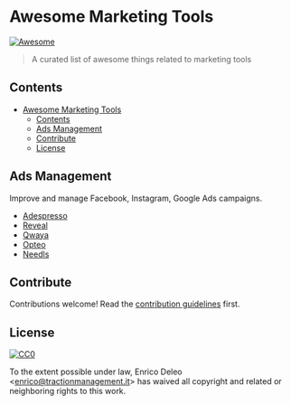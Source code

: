 # Awesome Marketing Tools

[![Awesome](https://awesome.re/badge.svg)](https://awesome.re)

> A curated list of awesome things related to marketing tools


## Contents

- [Awesome Marketing Tools](#awesome-marketing-tools)
  - [Contents](#contents)
  - [Ads Management](#ads-management)
  - [Contribute](#contribute)
  - [License](#license)


## Ads Management

Improve and manage Facebook, Instagram, Google Ads campaigns.

- [Adespresso](http://bit.ly/traction-adespresso)
- [Reveal](http://bit.ly/traction-reveal)
- [Qwaya](http://bit.ly/traction-qwaya)
- [Opteo](http://bit.ly/traction-opteo)
- [Needls](http://bit.ly/traction-needls)

## Contribute

Contributions welcome! Read the [contribution guidelines](contributing.md) first.


## License

[![CC0](http://mirrors.creativecommons.org/presskit/buttons/88x31/svg/cc-zero.svg)](http://creativecommons.org/publicdomain/zero/1.0)

To the extent possible under law, Enrico Deleo &lt;enrico@tractionmanagement.it&gt; has waived all copyright and
related or neighboring rights to this work.
